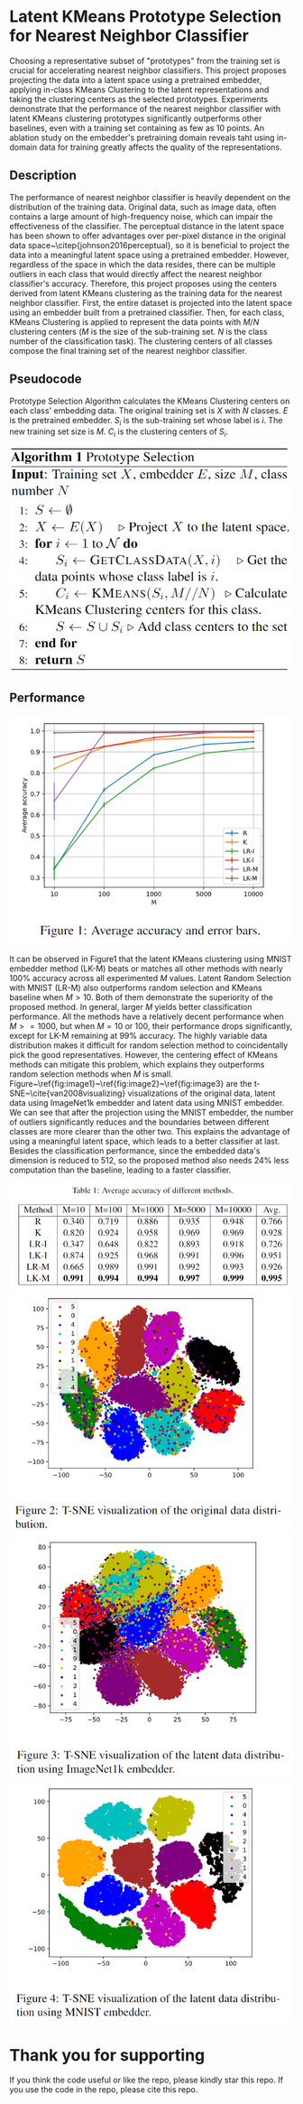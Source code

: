 # Latent KMeans Prototype Selection for Nearest Neighbor Classifier

Choosing a representative subset of "prototypes" from the training set is crucial for accelerating nearest neighbor classifiers. This project proposes projecting the data into a latent space using a pretrained embedder, applying in-class KMeans Clustering to the latent representations and taking the clustering centers as the selected prototypes. Experiments demonstrate that the performance of the nearest neighbor classifier with latent KMeans clustering prototypes significantly outperforms other baselines, even with a training set containing as few as 10 points. An ablation study on the embedder's pretraining domain reveals taht using in-domain data for training greatly affects the quality of the representations.

## Description
The performance of nearest neighbor classifier is heavily dependent on the distribution of the training data. Original data, such as image data, often contains a large amount of high-frequency noise, which can impair the effectiveness of the classifier. The perceptual distance in the latent space has been shown to offer advantages over per-pixel distance in the original data space~\citep{johnson2016perceptual}, so it is beneficial to project the data into a meaningful latent space using a pretrained embedder. However, regardless of the space in which the data resides, there can be multiple outliers in each class that would directly affect the nearest neighbor classifier's accuracy. Therefore, this project proposes using the centers derived from latent KMeans clustering as the training data for the nearest neighbor classifier. First, the entire dataset is projected into the latent space using an embedder built from a pretrained classifier. Then, for each class, KMeans Clustering is applied to represent the data points with $M/N$ clustering centers ($M$ is the size of the sub-training set. $N$ is the class number of the classification task). The clustering centers of all classes compose the final training set of the nearest neighbor classifier.

## Pseudocode
Prototype Selection Algorithm calculates the KMeans Clustering centers on each class' embedding data. The original training set is $X$ with $N$ classes. $E$ is the pretrained embedder. $S_i$ is the sub-training set whose label is $i$. The new training set size is $M$. $C_i$ is the clustering centers of $S_i$.

<img src="images/image.png" width="500" height="400">

## Performance

![alt text](images/image5.png)

It can be observed in Figure1 that the latent KMeans clustering using MNIST embedder method (LK-M) beats or matches all other methods with nearly 100\% accuracy across all experimented $M$ values. Latent Random Selection with MNIST (LR-M) also outperforms random selection and KMeans baseline when $M>10$. Both of them demonstrate the superiority of the proposed method. In general, larger $M$ yields better classification performance. All the methods have a relatively decent performance when $M>=1000$, but when $M=10$ or $100$, their performance drops significantly, except for LK-M remaining at 99\% accuracy. The highly variable data distribution makes it difficult for random selection method to coincidentally pick the good representatives. However, the centering effect of KMeans methods can mitigate this problem, which explains they outperforms random selection methods when $M$ is small. Figure~\ref{fig:image1}~\ref{fig:image2}~\ref{fig:image3} are the t-SNE~\cite{van2008visualizing} visualizations of the original data, latent data using ImageNet1k embedder and latent data using MNIST embedder. We can see that after the projection using the MNIST embedder, the number of outliers significantly reduces and the boundaries between different classes are more clearer than the other two. This explains the advantage of using a meaningful latent space, which leads to a better classifier at last. Besides the classification performance, since the embedded data's dimension is reduced to 512, so the proposed method also needs 24\% less computation than the baseline, leading to a faster classifier.

![alt text](images/image1.png)
![alt text](images/image2.png)
![alt text](images/image3.png)
![alt text](images/image4.png)

# Thank you for supporting
If you think the code useful or like the repo, please kindly star this repo. If you use the code in the repo, please cite this repo. 

